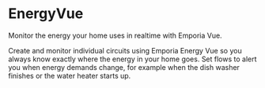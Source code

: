 # EnergyVue

Monitor the energy your home uses in realtime with Emporia Vue.

Create and monitor individual circuits using Emporia Energy Vue so you always know
exactly where the energy in your home goes. Set flows to alert you when energy demands
change, for example when the dish washer finishes or the water heater starts up.
